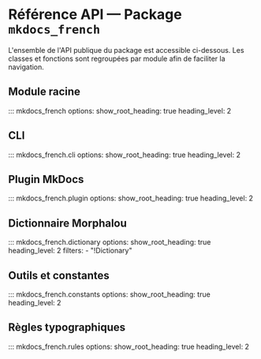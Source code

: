 # Référence API — Package `mkdocs_french`

L'ensemble de l'API publique du package est accessible ci-dessous. Les classes et fonctions sont regroupées par module afin de faciliter la navigation.

## Module racine

::: mkdocs_french
    options:
      show_root_heading: true
      heading_level: 2

## CLI

::: mkdocs_french.cli
    options:
      show_root_heading: true
      heading_level: 2

## Plugin MkDocs

::: mkdocs_french.plugin
    options:
      show_root_heading: true
      heading_level: 2

## Dictionnaire Morphalou

::: mkdocs_french.dictionary
    options:
      show_root_heading: true
      heading_level: 2
      filters:
        - "!Dictionary"

## Outils et constantes

::: mkdocs_french.constants
    options:
      show_root_heading: true
      heading_level: 2

## Règles typographiques

::: mkdocs_french.rules
    options:
      show_root_heading: true
      heading_level: 2
